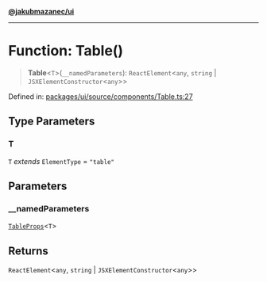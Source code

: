 [**@jakubmazanec/ui**](../README.md)

---

# Function: Table()

> **Table**\<`T`\>(`__namedParameters`): `ReactElement`\<`any`, `string` \|
> `JSXElementConstructor`\<`any`\>\>

Defined in:
[packages/ui/source/components/Table.ts:27](https://github.com/jakubmazanec/tools/blob/dccfe8e5cee218e88ff4db59e4bf460975897c58/packages/ui/source/components/Table.ts#L27)

## Type Parameters

### T

`T` _extends_ `ElementType` = `"table"`

## Parameters

### \_\_namedParameters

[`TableProps`](../type-aliases/TableProps.md)\<`T`\>

## Returns

`ReactElement`\<`any`, `string` \| `JSXElementConstructor`\<`any`\>\>
